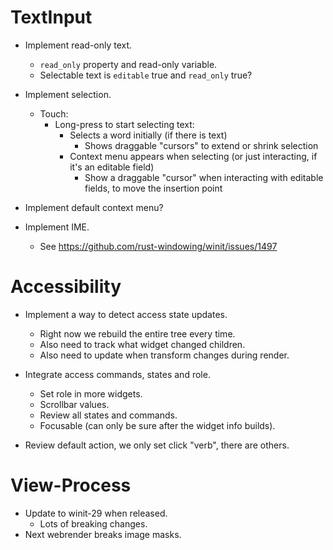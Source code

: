 # TextInput

* Implement read-only text.
    - `read_only` property and read-only variable.
    - Selectable text is `editable` true and `read_only` true?
* Implement selection.
    - Touch:
        - Long-press to start selecting text:
            - Selects a word initially (if there is text)
                - Shows draggable "cursors" to extend or shrink selection
            - Context menu appears when selecting (or just interacting, if it's an editable field)
                - Show a draggable "cursor" when interacting with editable fields, to move the insertion point
* Implement default context menu?

* Implement IME.
    - See https://github.com/rust-windowing/winit/issues/1497

# Accessibility

* Implement a way to detect access state updates.
    - Right now we rebuild the entire tree every time.
    - Also need to track what widget changed children.
    - Also need to update when transform changes during render.

* Integrate access commands, states and role.
    - Set role in more widgets.
    - Scrollbar values.
    - Review all states and commands.
    - Focusable (can only be sure after the widget info builds).

* Review default action, we only set click "verb", there are others.

# View-Process

* Update to winit-29 when released.
    - Lots of breaking changes.
* Next webrender breaks image masks.
